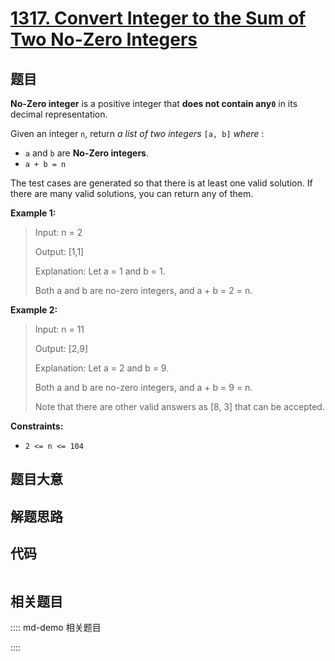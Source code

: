 # [1317. Convert Integer to the Sum of Two No-Zero Integers](https://leetcode.com/problems/convert-integer-to-the-sum-of-two-no-zero-integers/)

## 题目

**No-Zero integer** is a positive integer that **does not contain any`0`** in
its decimal representation.

Given an integer `n`, return _a list of two integers_ `[a, b]` _where_ :

  * `a` and `b` are **No-Zero integers**.
  * `a + b = n`

The test cases are generated so that there is at least one valid solution. If
there are many valid solutions, you can return any of them.



**Example 1:**

> Input: n = 2
> 
> Output: [1,1]
> 
> Explanation: Let a = 1 and b = 1.
> 
> Both a and b are no-zero integers, and a + b = 2 = n.

**Example 2:**

> Input: n = 11
> 
> Output: [2,9]
> 
> Explanation: Let a = 2 and b = 9.
> 
> Both a and b are no-zero integers, and a + b = 9 = n.
> 
> Note that there are other valid answers as [8, 3] that can be accepted.

**Constraints:**

  * `2 <= n <= 104`


## 题目大意

## 解题思路

## 代码

```javascript

```

## 相关题目

:::: md-demo 相关题目

::::
